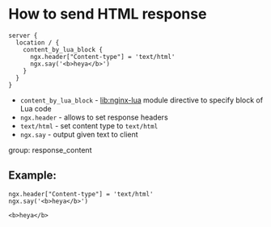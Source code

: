 # How to send HTML response

```nginx
server {
  location / {
    content_by_lua_block {
      ngx.header["Content-type"] = 'text/html'
      ngx.say('<b>heya</b>')
    }
  }
}
```

- `content_by_lua_block` - [lib:nginx-lua](/nginx-lua/how-to-install-nginx-lua-module-in-ubuntu-ubuntuversion) module directive to specify block of Lua code
- `ngx.header` - allows to set response headers
- `text/html` - set content type to `text/html`
- `ngx.say` - output given text to client

group: response_content

## Example: 
```nginx
ngx.header["Content-type"] = 'text/html'
ngx.say('<b>heya</b>')
```
```
<b>heya</b>

```


